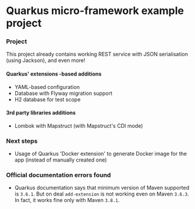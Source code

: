 Quarkus micro-framework example project
=

### Project

This project already contains working REST service with JSON serialisation (using Jackson), and even more!

#### Quarkus' extensions -based additions

- YAML-based configuration
- Database with Flyway migration support
- H2 database for test scope

#### 3rd party libraries additions

- Lombok with Mapstruct (with Mapstruct's CDI mode)

### Next steps

- Usage of Quarkus 'Docker extension' to generate Docker image for the app (instead of manually created one)

### Official documentation errors found

- Quarkus documentation says that minimum version of Maven supported is `3.6.1`. But on deal `add-extension` is not working even on Maven `3.6.3`. 
  In fact, it works fine only with Maven `3.8.1`.